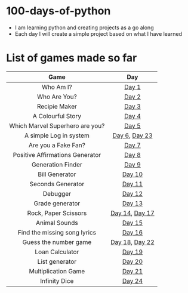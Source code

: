 # 100-days-of-python

- I am learning python and creating projects as a go along
- Each day I will create a simple project based on what I have learned

# List of games made so far

| Game | Day |
| :-----: | :----:|
| Who Am I? | [Day 1](https://github.com/a11y-2824/100-days-of-python/tree/main/day_1) |
| Who Are You? | [Day 2](https://github.com/a11y-2824/100-days-of-python/tree/main/day_2) |
| Recipie Maker| [Day 3](https://github.com/a11y-2824/100-days-of-python/tree/main/day_3) |
| A Colourful Story| [Day 4](https://github.com/a11y-2824/100-days-of-python/tree/main/day_4) |
| Which Marvel Superhero are you? | [Day 5](https://github.com/a11y-2824/100-days-of-python/tree/main/day_5) |
| A simple Log in system | [Day 6](https://github.com/a11y-2824/100-days-of-python/tree/main/day_6), [Day 23](https://github.com/a11y-2824/100-days-of-python/tree/main/day_23) |
| Are you a Fake Fan? | [Day 7](https://github.com/a11y-2824/100-days-of-python/tree/main/day_7) |
| Positive Affirmations Generator | [Day 8](https://github.com/a11y-2824/100-days-of-python/tree/main/day_8) |
| Generation Finder| [Day 9](https://github.com/a11y-2824/100-days-of-python/tree/main/day_9) |
| Bill Generator | [Day 10](https://github.com/a11y-2824/100-days-of-python/tree/main/day_10) |
| Seconds Generator | [Day 11](https://github.com/a11y-2824/100-days-of-python/tree/main/day_11) |
| Debugger | [Day 12](https://github.com/a11y-2824/100-days-of-python/tree/main/day_12) |
| Grade generator | [Day 13](https://github.com/a11y-2824/100-days-of-python/tree/main/day_13) |
| Rock, Paper Scissors | [Day 14](https://github.com/a11y-2824/100-days-of-python/tree/main/day_14), [Day 17](https://github.com/a11y-2824/100-days-of-python/tree/main/day_17) |
| Animal Sounds | [Day 15](https://github.com/a11y-2824/100-days-of-python/tree/main/day_15) |
| Find the missing song lyrics | [Day 16](https://github.com/a11y-2824/100-days-of-python/tree/main/day_16) |
| Guess the number game| [Day 18](https://github.com/a11y-2824/100-days-of-python/tree/main/day_18), [Day 22](https://github.com/a11y-2824/100-days-of-python/tree/main/day_22) |
| Loan Calculator | [Day 19](https://github.com/a11y-2824/100-days-of-python/tree/main/day_19) |
| List generator | [Day 20](https://github.com/a11y-2824/100-days-of-python/tree/main/day_20) |
| Multiplication Game | [Day 21](https://github.com/a11y-2824/100-days-of-python/tree/main/day_21) |
| Infinity Dice | [Day 24](https://github.com/a11y-2824/100-days-of-python/tree/main/day_24)
